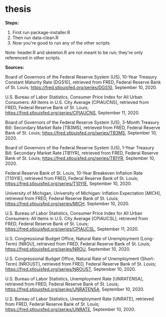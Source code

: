 # thesis

**Steps:**
1) First run package-installer.R
2) Then run data-clean.R
3) Now you're good to run any of the other scripts

Note: header.R and skeleton.R are not meant to be run; they're only referenced in other scripts.


**Sources:**

Board of Governors of the Federal Reserve System (US), 10-Year Treasury Constant Maturity Rate [DGS10], retrieved from FRED, Federal Reserve Bank of St. Louis; https://fred.stlouisfed.org/series/DGS10, September 10, 2020.

U.S. Bureau of Labor Statistics, Consumer Price Index for All Urban Consumers: All Items in U.S. City Average [CPIAUCNS], retrieved from FRED, Federal Reserve Bank of St. Louis; https://fred.stlouisfed.org/series/CPIAUCNS, September 11, 2020.

Board of Governors of the Federal Reserve System (US), 3-Month Treasury Bill: Secondary Market Rate [TB3MS], retrieved from FRED, Federal Reserve Bank of St. Louis; https://fred.stlouisfed.org/series/TB3MS, September 10, 2020.

Board of Governors of the Federal Reserve System (US), 1-Year Treasury Bill: Secondary Market Rate [TB1YR], retrieved from FRED, Federal Reserve Bank of St. Louis; https://fred.stlouisfed.org/series/TB1YR, September 10, 2020.

Federal Reserve Bank of St. Louis, 10-Year Breakeven Inflation Rate [T10YIE], retrieved from FRED, Federal Reserve Bank of St. Louis; https://fred.stlouisfed.org/series/T10YIE, September 10, 2020.

University of Michigan, University of Michigan: Inflation Expectation [MICH], retrieved from FRED, Federal Reserve Bank of St. Louis; https://fred.stlouisfed.org/series/MICH, September 10, 2020.

U.S. Bureau of Labor Statistics, Consumer Price Index for All Urban Consumers: All Items in U.S. City Average [CPIAUCSL], retrieved from FRED, Federal Reserve Bank of St. Louis; https://fred.stlouisfed.org/series/CPIAUCSL, September 11, 2020.

U.S. Congressional Budget Office, Natural Rate of Unemployment (Long-Term) [NROU], retrieved from FRED, Federal Reserve Bank of St. Louis; https://fred.stlouisfed.org/series/NROU, September 10, 2020.

U.S. Congressional Budget Office, Natural Rate of Unemployment (Short-Term) [NROUST], retrieved from FRED, Federal Reserve Bank of St. Louis; https://fred.stlouisfed.org/series/NROUST, September 10, 2020.

U.S. Bureau of Labor Statistics, Unemployment Rate [UNRATENSA], retrieved from FRED, Federal Reserve Bank of St. Louis; https://fred.stlouisfed.org/series/UNRATENSA, September 10, 2020.

U.S. Bureau of Labor Statistics, Unemployment Rate [UNRATE], retrieved from FRED, Federal Reserve Bank of St. Louis; https://fred.stlouisfed.org/series/UNRATE, September 10, 2020.
